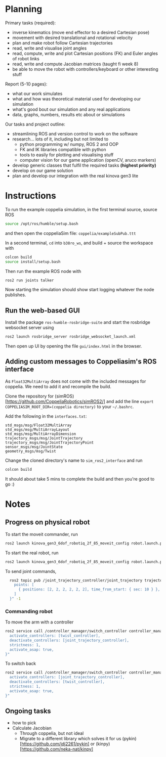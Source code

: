 # Planning

Primary tasks (required):

- inverse kinematics (move end effector to a desired Cartesian pose)
- movement with desired translational and rotational velocity
- plan and make robot follow Cartesian trajectories
- read, write and visualise joint angles
- read, compute, write and plot Cartesian positions (FK) and Euler angles of robot links
- read, write and compute Jacobian matrices (taught fi week 8)
- be able to move the robot with controllers/keyboard or other interesting stuff

Report (5-10 pages):

- what our work simulates
- what and how was theoretical material used for developing our simulation
- what's good bout our simulation and any real applications
- data, graphs, numbers, results etc about or simulations

Our tasks and project outline:

- streamlining ROS and version control to work on the software
- research... lots of it, including but not limited to
  - python programming w/ numpy, ROS 2 and OOP
  - FK and IK libraries compatible with python
  - tools to easily for plotting and visualising stuff
  - computer vision for our game application (openCV, aruco markers)
- develop generic classes that fulfil the required tasks **(highest priority)**
- develop on our game solution
- plan and develop our integration with the real kinova gen3 lite

# Instructions

To run the example coppelia simulation, in the first terminal source, source ROS

```bash
source /opt/ros/humble/setup.bash
```

and then open the coppeliaSim file: `coppelia/exampleSubPub.ttt`

In a second terminal, `cd` into `b38ro_ws`, and build + source the workspace with

```bash
colcon build
source install/setup.bash
```

Then run the example ROS node with

```bash
ros2 run joints talker
```

Now starting the simulation should show start logging whatever the node publishes.

## Run the web-based GUI

Install the package `ros-humble-rosbridge-suite` and start the rosbridge websocket server using

```bash
ros2 launch rosbridge_server rosbridge_websocket_launch.xml
```

Then open up UI by opening the file `gui/index.html` in the browser.

## Adding custom messages to Coppeliasim's ROS interface

As `Float32MultiArray` does not come with the included messages for coppelia. We need to add it and recompile the build.

Clone the repository for (simROS)[https://github.com/CoppeliaRobotics/simROS2/] and add the line `export COPPELIASIM_ROOT_DIR=(coppelia directory)` to your `~/.bashrc`.

Add the following in the `interfaces.txt`: 

```
std_msgs/msg/Float32MultiArray
std_msgs/msg/MultiArrayLayout
std_msgs/msg/MultiArrayDimension
trajectory_msgs/msg/JointTrajectory
trajectory_msgs/msg/JointTrajectoryPoint
sensor_msgs/msg/JointState
geometry_msgs/msg/Twist
```

Change the cloned directory's name to `sim_ros2_interface` and run 

```bash
colcon build
```

It should about take 5 mins to complete the build and then you're good to go :)

# Notes

## Progress on physical robot

To start the moveit commander, run 

```bash
ros2 launch kinova_gen3_6dof_robotiq_2f_85_moveit_config robot.launch.py robot_type:=gen3_lite gripper:=gen3_lite_2f robot_ip:=yyy.yyy.yy.yy use_fake_hardware:=True
```
 
To start the real robot, run 
 
```bash
ros2 launch kinova_gen3_6dof_robotiq_2f_85_moveit_config robot.launch.py robot_type:=gen3_lite gripper:=gen3_lite_2f robot_ip:=192.168.1.10 use_fake_hardware:=False
```
 
To send joint commands, 
 
```bash
  ros2 topic pub /joint_trajectory_controller/joint_trajectory trajectory_msgs/msg/JointTrajectory "{  joint_names: [joint_1, joint_2, joint_3, joint_4, joint_5, joint_6],
    points: [
      { positions: [2, 2, 2, 2, 2, 2], time_from_start: { sec: 10 } },
    ]
  }" -1
```

### Commanding robot

To move the arm with a controller

```bash
ros2 service call /controller_manager/switch_controller controller_manager_msgs/srv/SwitchController "{
  activate_controllers: [twist_controller],
  deactivate_controllers: [joint_trajectory_controller],
  strictness: 1,
  activate_asap: true,
}"
```

To switch back

```bash
ros2 service call /controller_manager/switch_controller controller_manager_msgs/srv/SwitchController "{
  activate_controllers: [joint_trajectory_controller],
  deactivate_controllers: [twist_controller],
  strictness: 1,
  activate_asap: true,
}"
```

## Ongoing tasks

 - how to pick
 - Calculate Jacobian
   - Through coppelia, but not ideal
   - Migrate to a different library which solves it for us (pykin)[https://github.com/jdj2261/pykin] or (kinpy)[https://github.com/neka-nat/kinpy]

